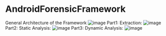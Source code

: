 # AndroidForensicFramework
General Architecture of the Framework
![image](https://user-images.githubusercontent.com/67846060/163981029-a2a4d10d-bbb7-4af7-b446-bbd0fa126d04.png)
Part1:
Extraction:
![image](https://user-images.githubusercontent.com/67846060/163981313-d09defea-ab7e-4ac5-9fb1-7c8be19ff43e.png)
Part2:
Static Analysis:
![image](https://user-images.githubusercontent.com/67846060/163981461-38cf05a8-d49c-4a89-81d9-f90a09a67b56.png)
Part3:
Dynamic Analysis:
![image](https://user-images.githubusercontent.com/67846060/163981547-30333489-ab18-44bc-a4fb-4df4a451e4b4.png)

